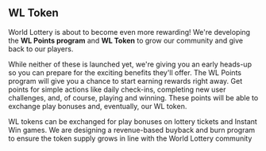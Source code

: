 ## WL Token

World Lottery is about to become even more rewarding!  We're developing the **WL Points program** and **WL Token** to grow our community and give back to our players.

While neither of these is launched yet, we're giving you an early heads-up so you can prepare for the exciting benefits they'll offer. The WL Points program will give you a chance to start earning rewards right away. Get points for simple actions like daily check-ins, completing new user challenges, and, of course, playing and winning. These points will be able to exchange play bonuses and, eventually, our WL token.

WL tokens can be exchanged for play bonuses on lottery tickets and Instant Win games. We are designing a revenue-based buyback and burn program to ensure the token supply grows in line with the World Lottery community